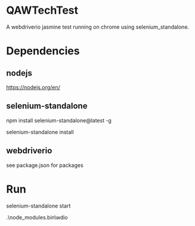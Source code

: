 # QAWTechTest
A webdriverio jasmine test running on chrome using selenium_standalone.

# Dependencies

## nodejs
https://nodejs.org/en/

## selenium-standalone
npm install selenium-standalone@latest -g

selenium-standalone install


## webdriverio
see package.json for packages

# Run
selenium-standalone start

.\node_modules\.bin\wdio
